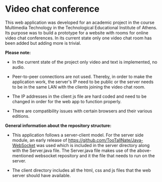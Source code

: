 # Video chat conference

This web application was developed for an academic project in the course Multimedia Technology in the Technological Educational Institute of Athens. Its purpose was to build a prototype for a website with rooms for online video chat conferences. In its current state only one video chat room has been added but adding more is trivial.

**Please note:**

* In the current state of the project only video and text is implemented, no audio.

* Peer-to-peer connections are not used. Thereby, in order to make the application work, the server's IP need to be public or the server needs to be in the same LAN with the clients joining the video chat room.

* The IP addresses in the client js file are hard coded and need to be changed in order for the web app to function properly.

* There are compatibility issues with certain browsers and their various editions.

**General information about the repository structure:**

* This application follows a server-client model. For the server side module, an early release of https://github.com/TooTallNate/Java-WebSocket was used which is included in the server directory along with the Server.java file. The Server.java file makes use of the above-mentioned websocket repository and it the file that needs to run on the server.

* The client directory includes all the html, css and js files that the web server should have available.


 


